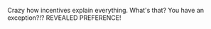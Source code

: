 Crazy how incentives explain everything. What's that? You have an exception?!? REVEALED PREFERENCE!

